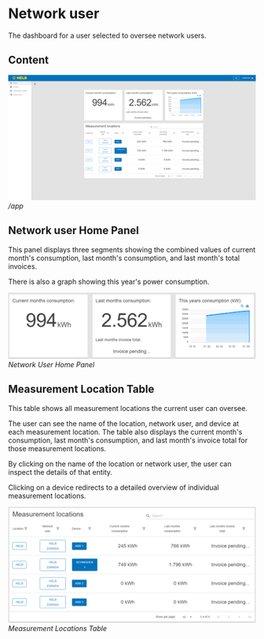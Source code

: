 # Network user

The dashboard for a user selected to oversee network users.

## Content

![Network user representative home page](../../assets/network-user-home-page.png)
_/app_

## Network user Home Panel

This panel displays three segments showing the combined values of current
month's consumption, last month's consumption, and last month's total invoices.

There is also a graph showing this year's power consumption.

![Network user representative home page panel](../../assets/network-user-home-panel.png)
_Network User Home Panel_

## Measurement Location Table

This table shows all measurement locations the current user can oversee.

The user can see the name of the location, network user, and device at each
measurement location. The table also displays the current month's consumption,
last month's consumption, and last month's invoice total for those measurement
locations.

By clicking on the name of the location or network user, the user can inspect
the details of that entity.

Clicking on a device redirects to a detailed overview of individual measurement
locations.

![Measurement locations table](../../assets/measurement-locations-table.png)
_Measurement Locations Table_
